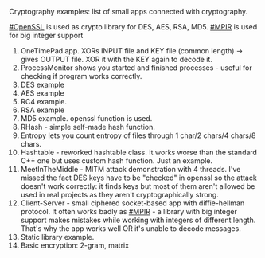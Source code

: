 Cryptography examples:
list of small apps connected with cryptography.

[#OpenSSL](https://github.com/openssl/openssl) is used as crypto library for DES, AES, RSA, MD5.
[#MPIR](https://github.com/wbhart/mpir) is used for big integer support
1) OneTimePad app. XORs INPUT file and KEY file (common length) -> gives OUTPUT file. XOR it with the KEY again to decode it.
2) ProcessMonitor shows you started and finished processes - useful for checking if program works correctly.
3) DES example
4) AES example
5) RC4 example.
6) RSA example
7) MD5 example. openssl function is used.
8) RHash - simple self-made hash function.
9) Entropy lets you count entropy of files through 1 char/2 chars/4 chars/8 chars.
10) Hashtable - reworked hashtable class. It works worse than the standard C++ one but uses custom hash function. Just an example.
11) MeetInTheMiddle - MITM attack demonstration with 4 threads. I've missed the fact DES keys have to be "checked" in openssl so the attack doesn't work correctly: it finds keys but most of them aren't allowed be used in real projects as they aren't cryptographically strong.
12) Client-Server - small ciphered socket-based app with diffie-hellman protocol. It often works badly as [#MPIR](https://github.com/wbhart/mpir) - a library with big integer support makes mistakes while working with integers of different length. That's why the app works well OR it's unable to decode messages.
13) Static library example.
14) Basic encryption: 2-gram, matrix
